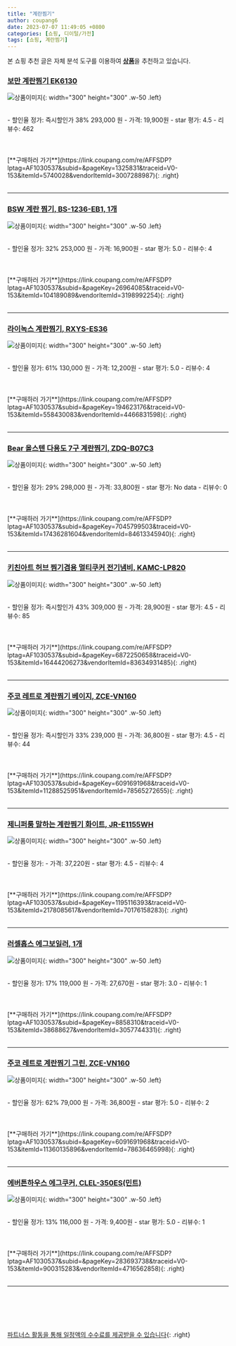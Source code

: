 ```yaml
---
title: "계란찜기"
author: coupang6
date: 2023-07-07 11:49:05 +0800
categories: [쇼핑, 디이털/가전]
tags: [쇼핑, 계란찜기]
---
```


본 쇼핑 추천 글은 자체 분석 도구를 이용하여 [**상품**](https://link.coupang.com/a/bao1ui)을 추천하고 있습니다.

### [보만 계란찜기 EK6130](https://link.coupang.com/re/AFFSDP?lptag=AF1030537&subid=&pageKey=1325831&traceid=V0-153&itemId=5740028&vendorItemId=3007288987)

![상품이미지](https://thumbnail6.coupangcdn.com/thumbnails/remote/230x230ex/image/product/image/vendoritem/2016/06/14/3007288987/dc8b1154-19e5-41ee-9e02-7ccc7cfe7621.jpg){: width="300" height="300" .w-50 .left}


<br>
- 할인율 정가: 즉시할인가 38%  293,000   원
- 가격: 19,900원
- star 평가: 4.5
- 리뷰수: 462
<br>
<br>
<br>
<br>
[**구매하러 가기**](https://link.coupang.com/re/AFFSDP?lptag=AF1030537&subid=&pageKey=1325831&traceid=V0-153&itemId=5740028&vendorItemId=3007288987){: .right}
<br>
<br>

---

### [BSW 계란 찜기, BS-1236-EB1, 1개](https://link.coupang.com/re/AFFSDP?lptag=AF1030537&subid=&pageKey=26964085&traceid=V0-153&itemId=104189089&vendorItemId=3198992254)

![상품이미지](https://thumbnail6.coupangcdn.com/thumbnails/remote/230x230ex/image/retail/images/2266811046229652-55cdc5f5-cffd-49ef-a693-c1125bebea3f.jpg){: width="300" height="300" .w-50 .left}


<br>
- 할인율 정가: 32%  253,000   원
- 가격: 16,900원
- star 평가: 5.0
- 리뷰수: 4
<br>
<br>
<br>
<br>
[**구매하러 가기**](https://link.coupang.com/re/AFFSDP?lptag=AF1030537&subid=&pageKey=26964085&traceid=V0-153&itemId=104189089&vendorItemId=3198992254){: .right}
<br>
<br>

---

### [라이녹스 계란찜기, RXYS-ES36](https://link.coupang.com/re/AFFSDP?lptag=AF1030537&subid=&pageKey=194623176&traceid=V0-153&itemId=558430083&vendorItemId=4466831598)

![상품이미지](https://thumbnail6.coupangcdn.com/thumbnails/remote/230x230ex/image/retail/images/2019/03/06/15/8/ae787a04-1f55-448c-859b-bdfe1f10aad2.jpg){: width="300" height="300" .w-50 .left}


<br>
- 할인율 정가: 61%  130,000   원
- 가격: 12,200원
- star 평가: 5.0
- 리뷰수: 4
<br>
<br>
<br>
<br>
[**구매하러 가기**](https://link.coupang.com/re/AFFSDP?lptag=AF1030537&subid=&pageKey=194623176&traceid=V0-153&itemId=558430083&vendorItemId=4466831598){: .right}
<br>
<br>

---

### [Bear 올스텐 다용도 7구 계란찜기, ZDQ-B07C3](https://link.coupang.com/re/AFFSDP?lptag=AF1030537&subid=&pageKey=7045799503&traceid=V0-153&itemId=17436281604&vendorItemId=84613345940)

![상품이미지](https://thumbnail10.coupangcdn.com/thumbnails/remote/230x230ex/image/vendor_inventory/c1b6/d5e5bda089cf4c3f52116645659f96fa4e03af72ad7964af6721740b3d16.png){: width="300" height="300" .w-50 .left}


<br>
- 할인율 정가: 29%  298,000   원
- 가격: 33,800원
- star 평가: No data
- 리뷰수: 0
<br>
<br>
<br>
<br>
[**구매하러 가기**](https://link.coupang.com/re/AFFSDP?lptag=AF1030537&subid=&pageKey=7045799503&traceid=V0-153&itemId=17436281604&vendorItemId=84613345940){: .right}
<br>
<br>

---

### [키친아트 허브 찜기겸용 멀티쿠커 전기냄비, KAMC-LP820](https://link.coupang.com/re/AFFSDP?lptag=AF1030537&subid=&pageKey=6872250658&traceid=V0-153&itemId=16444206273&vendorItemId=83634931485)

![상품이미지](https://thumbnail6.coupangcdn.com/thumbnails/remote/230x230ex/image/retail/images/1928931349727555-12c21b8b-face-4179-b2a1-61136f0248ab.jpg){: width="300" height="300" .w-50 .left}


<br>
- 할인율 정가: 즉시할인가 43%  309,000   원
- 가격: 28,900원
- star 평가: 4.5
- 리뷰수: 85
<br>
<br>
<br>
<br>
[**구매하러 가기**](https://link.coupang.com/re/AFFSDP?lptag=AF1030537&subid=&pageKey=6872250658&traceid=V0-153&itemId=16444206273&vendorItemId=83634931485){: .right}
<br>
<br>

---

### [주코 레트로 계란찜기 베이지, ZCE-VN160](https://link.coupang.com/re/AFFSDP?lptag=AF1030537&subid=&pageKey=6091691968&traceid=V0-153&itemId=11288525951&vendorItemId=78565272655)

![상품이미지](https://thumbnail8.coupangcdn.com/thumbnails/remote/230x230ex/image/retail/images/2021/09/17/10/8/af19874f-e60c-499e-b9c4-41da6dd21689.jpg){: width="300" height="300" .w-50 .left}


<br>
- 할인율 정가: 즉시할인가 33%  239,000   원
- 가격: 36,800원
- star 평가: 4.5
- 리뷰수: 44
<br>
<br>
<br>
<br>
[**구매하러 가기**](https://link.coupang.com/re/AFFSDP?lptag=AF1030537&subid=&pageKey=6091691968&traceid=V0-153&itemId=11288525951&vendorItemId=78565272655){: .right}
<br>
<br>

---

### [제니퍼룸 말하는 계란찜기 화이트, JR-E1155WH](https://link.coupang.com/re/AFFSDP?lptag=AF1030537&subid=&pageKey=1195116393&traceid=V0-153&itemId=2178085617&vendorItemId=70176158283)

![상품이미지](https://thumbnail10.coupangcdn.com/thumbnails/remote/230x230ex/image/retail/images/2020/01/16/17/5/862e26b7-686d-4ec2-b7db-b30035e96f26.jpg){: width="300" height="300" .w-50 .left}


<br>
- 할인율 정가: 
- 가격: 37,220원
- star 평가: 4.5
- 리뷰수: 4
<br>
<br>
<br>
<br>
[**구매하러 가기**](https://link.coupang.com/re/AFFSDP?lptag=AF1030537&subid=&pageKey=1195116393&traceid=V0-153&itemId=2178085617&vendorItemId=70176158283){: .right}
<br>
<br>

---

### [러셀홉스 에그보일러, 1개](https://link.coupang.com/re/AFFSDP?lptag=AF1030537&subid=&pageKey=8858310&traceid=V0-153&itemId=38688627&vendorItemId=3057744331)

![상품이미지](https://thumbnail7.coupangcdn.com/thumbnails/remote/230x230ex/image/product/image/vendoritem/2019/02/28/3057744331/41f99f32-53c8-4d47-ba66-77c35927198b.jpg){: width="300" height="300" .w-50 .left}


<br>
- 할인율 정가: 17%  119,000   원
- 가격: 27,670원
- star 평가: 3.0
- 리뷰수: 1
<br>
<br>
<br>
<br>
[**구매하러 가기**](https://link.coupang.com/re/AFFSDP?lptag=AF1030537&subid=&pageKey=8858310&traceid=V0-153&itemId=38688627&vendorItemId=3057744331){: .right}
<br>
<br>

---

### [주코 레트로 계란찜기 그린, ZCE-VN160](https://link.coupang.com/re/AFFSDP?lptag=AF1030537&subid=&pageKey=6091691968&traceid=V0-153&itemId=11360135896&vendorItemId=78636465998)

![상품이미지](https://thumbnail9.coupangcdn.com/thumbnails/remote/230x230ex/image/rs_quotation_api/aaexs9j7/70ebd5b77d4e40dea649ef68f5ff8f4f.jpg){: width="300" height="300" .w-50 .left}


<br>
- 할인율 정가: 62%  79,000   원
- 가격: 36,800원
- star 평가: 5.0
- 리뷰수: 2
<br>
<br>
<br>
<br>
[**구매하러 가기**](https://link.coupang.com/re/AFFSDP?lptag=AF1030537&subid=&pageKey=6091691968&traceid=V0-153&itemId=11360135896&vendorItemId=78636465998){: .right}
<br>
<br>

---

### [에버튼하우스 에그쿠커, CLEL-350ES(민트)](https://link.coupang.com/re/AFFSDP?lptag=AF1030537&subid=&pageKey=283693738&traceid=V0-153&itemId=900315283&vendorItemId=4716562858)

![상품이미지](https://thumbnail7.coupangcdn.com/thumbnails/remote/230x230ex/image/vendor_inventory/b482/d5cde444f107aff52f747ce97d467dc7f7a9e2200eac59ad7149d4ff4879.jpg){: width="300" height="300" .w-50 .left}


<br>
- 할인율 정가: 13%  116,000   원
- 가격: 9,400원
- star 평가: 5.0
- 리뷰수: 1
<br>
<br>
<br>
<br>
[**구매하러 가기**](https://link.coupang.com/re/AFFSDP?lptag=AF1030537&subid=&pageKey=283693738&traceid=V0-153&itemId=900315283&vendorItemId=4716562858){: .right}
<br>
<br>

---
<br><br><br><br><br> [파트너스 활동을 통해 일정액의 수수료를 제공받을 수 있습니다](https://link.coupang.com/a/bao1ui){: .right}